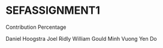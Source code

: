 # SEFASSIGNMENT1

Contribution Percentage

Daniel Hoogstra
Joel Ridly
William Gould
Minh Vuong Yen Do

